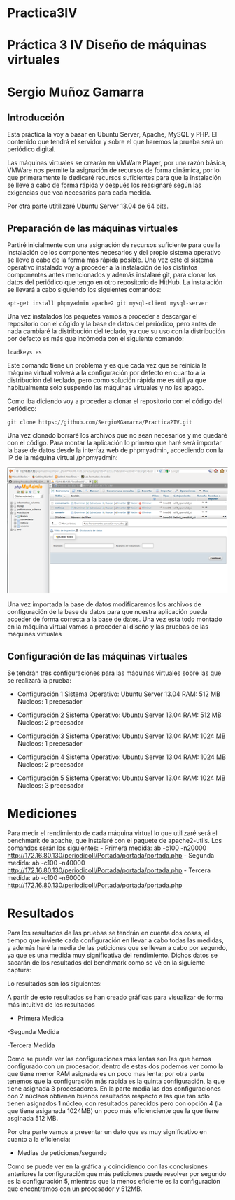 Practica3IV
===========

# Práctica 3 IV Diseño de máquinas virtuales
# Sergio Muñoz Gamarra


## Introducción

Esta práctica la voy a basar en Ubuntu Server, Apache, MySQL y PHP. El contenido que tendrá el servidor y sobre el que haremos la prueba será un periódico digital.

Las máquinas virtuales se crearán en VMWare Player, por una razón básica, VMWare nos permite la asignación de recursos de forma dinámica, por lo que primeramente le dedicaré recursos suficientes para que la instalación se lleve a cabo de forma rápida y después los reasignaré según las exigencias que vea necesarias para cada medida.

Por otra parte utitilizaré Ubuntu Server 13.04 de 64 bits.


## Preparación de las máquinas virtuales

Partiré inicialmente con una asignación de recursos suficiente para que la instalación de los componentes necesarios y del propio sistema operativo se lleve a cabo de la forma más rápida posible. Una vez este el sistema operativo instalado voy a proceder a la instalación de los distintos componentes antes mencionados y además instalaré git, para clonar los datos del periódico que tengo en otro repositorio de HitHub. La instalación se llevará a cabo siguiendo los siguientes comandos:

    apt-get install phpmyadmin apache2 git mysql-client mysql-server
  
Una vez instalados los paquetes vamos a proceder a descargar el repositorio con el cógido y la base de datos del periódico, pero antes de nada cambiaré la distribución del teclado, ya que su uso con la distribución por defecto es más que incómoda con el siguiente comando:

    loadkeys es

Este comando tiene un problema y es que cada vez que se reinicia la máquina virtual volverá a la configuración por defecto en cuanto a la distribución del teclado, pero como solución rápida me es útil ya que habitualmente solo suspendo las máquinas virtuales y no las apago.

Como iba diciendo voy a proceder a clonar el repositorio con el código del periódico:

    git clone https://github.com/SergioMGamarra/Practica2IV.git
    
Una vez clonado borraré los archivos que no sean necesarios y me quedaré con el código.
Para montar la aplicación lo primero que haré será importar la base de datos desde la interfaz web de phpmyadmin, accediendo con la IP de la máquina virtual /phpmyadmin:

![ImportaBaseDatos](https://github.com/SergioMGamarra/Practica3IV/blob/master/capturas/IMPORTDB.png)

Una vez importada la base de datos modificaremos los archivos de configuración de la base de datos para que nuestra aplicación pueda acceder de forma correcta a la base de datos. Una vez esta todo montado en la máquina virtual vamos a proceder al diseño y las pruebas de las máquinas virtuales


## Configuración de las máquinas virtuales

Se tendrán tres configuraciones para las máquinas virtuales sobre las que se realizará la prueba:

- Configuración 1
    Sistema Operativo: Ubuntu Server 13.04
    RAM: 512 MB
    Núcleos: 1 precesador

- Configuración 2
    Sistema Operativo: Ubuntu Server 13.04
    RAM: 512 MB
    Núcleos: 2 precesador

- Configuración 3
    Sistema Operativo: Ubuntu Server 13.04
    RAM: 1024 MB
    Núcleos: 1 precesador

- Configuración 4
    Sistema Operativo: Ubuntu Server 13.04
    RAM: 1024 MB
    Núcleos: 2 precesador

- Configuración 5
    Sistema Operativo: Ubuntu Server 13.04
    RAM: 1024 MB
    Núcleos: 3 precesador

# Mediciones

Para medir el rendimiento de cada máquina virtual lo que utilizaré será el benchmark de apache, que instalaré con el paquete de apache2-utils. Los comandos serán los siguientes:
    - Primera medida: ab -c100 -n20000 http://172.16.80.130/periodicoII/Portada/portada/portada.php
    - Segunda medida: ab -c100 -n40000 http://172.16.80.130/periodicoII/Portada/portada/portada.php
    - Tercera medida: ab -c100 -n60000 http://172.16.80.130/periodicoII/Portada/portada/portada.php
    
# Resultados

Para los resultados de las pruebas se tendrán en cuenta dos cosas, el tiempo que invierte cada configuración en llevar a cabo todas las medidas, y además haré la media de las peticiones que se llevan a cabo por segundo, ya que es una medida muy significativa del rendimiento. Dichos datos se sacarán de los resultados del benchmark como se vé en la siguiente captura:



Lo resultados son los siguientes:


A partir de esto resultados se han creado gráficas para visualizar de forma más intuitiva de los resultados

- Primera Medida

-Segunda Medida

-Tercera Medida


Como se puede ver las configuraciones más lentas son las que hemos configurado con un procesador, dentro de estas dos podemos ver como la que tiene menor RAM asignada es un poco mas lenta; por otra parte tenemos que la configuración más rápida es la quinta configuración, la que tiene asignada 3 procesadores. En la parte media las dos configuraciones con 2 núcleos obtienen buenos resultados respecto a las que tan sólo tienen asignados 1 núcleo, con resultados parecidos pero con opción 4 (la que tiene asiganada 1024MB) un poco más eficienciente que la que tiene asginada 512 MB.

Por otra parte vamos a presentar un dato que es muy significativo en cuanto a la eficiencia:

- Medias de peticiones/segundo



Como se puede ver en la gráfica y coincidiendo con las conclusiones anteriores la configuración que más peticiones puede resolver por segundo es la configuración 5, mientras que la menos eficiente es la configuración que encontramos con un procesador y 512MB.



    
